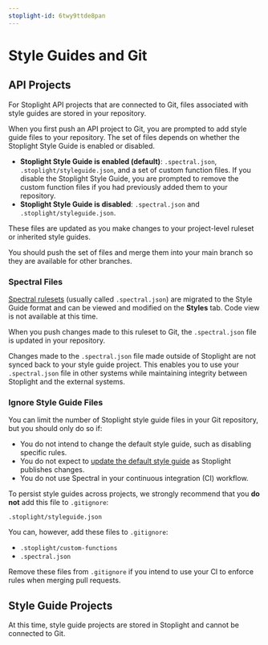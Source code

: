 ```yaml
---
stoplight-id: 6twy9ttde8pan
---
```


# Style Guides and Git

## API Projects

For Stoplight API projects that are connected to Git, files associated with style guides are stored in your repository. 

When you first push an API project to Git, you are prompted to add style guide files to your repository. The set of files depends on whether the Stoplight Style Guide is enabled or disabled. 

* **Stoplight Style Guide is enabled (default)**: `.spectral.json`,` .stoplight/styleguide.json`, and a set of custom function files. If you disable the Stoplight Style Guide, you are prompted to remove the custom function files if you had previously added them to your repository.
* **Stoplight Style Guide is disabled**: `.spectral.json` and ` .stoplight/styleguide.json`. 

These files are updated as you make changes to your project-level ruleset or inherited style guides. 

You should push the set of files and merge them into your main branch so they are available for other branches.

### Spectral Files

[Spectral rulesets](https://meta.stoplight.io/docs/spectral/ZG9jOjYyMDc0NA-rulesets) (usually called `.spectral.json`) are migrated to the Style Guide format and can be viewed and modified on the **Styles** tab. Code view is not available at this time.

When you push changes made to this ruleset to Git, the `.spectral.json` file is updated in your repository.

Changes made to the `.spectral.json` file made outside of Stoplight are not synced back to your style guide project. This enables you to use your `.spectral.json` file in other systems while maintaining integrity between Stoplight and the external systems.

### Ignore Style Guide Files

You can limit the number of Stoplight style guide files in your Git repository, but you should only do so if:

- You do not intend to change the default style guide, such as disabling specific rules. 
- You do not expect to [update the default style guide](f.refresh-style-guide.md) as Stoplight publishes changes.
- You do not use Spectral in your continuous integration (CI) workflow.

To persist style guides across projects, we strongly recommend that you **do not** add this file to `.gitignore`:

`.stoplight/styleguide.json`

You can, however, add these files to `.gitignore`:

* `.stoplight/custom-functions`
* `.spectral.json`

Remove these files from `.gitignore` if you intend to use your CI to enforce rules when merging pull requests.

## Style Guide Projects

At this time, style guide projects are stored in Stoplight and cannot be connected to Git.
